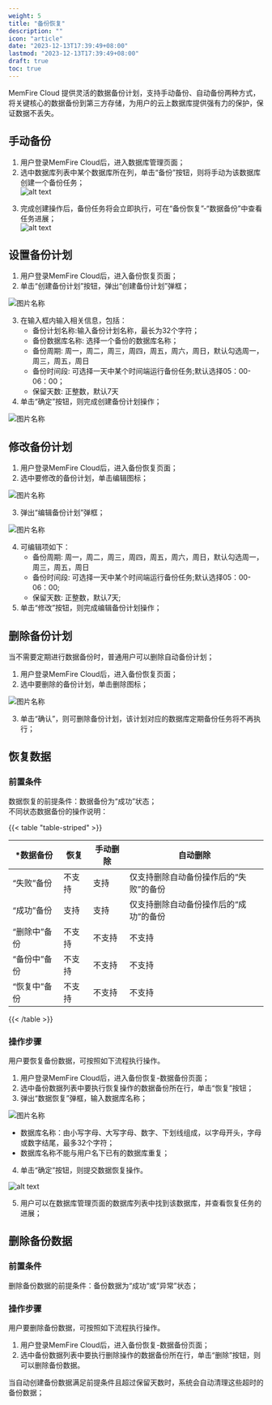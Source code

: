 ```yaml
---
weight: 5
title: "备份恢复"
description: ""
icon: "article"
date: "2023-12-13T17:39:49+08:00"
lastmod: "2023-12-13T17:39:49+08:00"
draft: true
toc: true
---
```




MemFire Cloud 提供灵活的数据备份计划，支持手动备份、自动备份两种方式，将关键核心的数据备份到第三方存储，为用户的云上数据库提供强有力的保护，保证数据不丢失。

## 手动备份
1. 用户登录MemFire Cloud后，进入数据库管理页面；  
2. 选中数据库列表中某个数据库所在列，单击“备份”按钮，则将手动为该数据库创建一个备份任务；    
![alt text](../_media/backup.png)
<!-- <div style="width:90%" >
<img src="../_media/backup.png"  alt="图片名称" align=center>
</div>  -->
3. 完成创建操作后，备份任务将会立即执行，可在“备份恢复”-“数据备份”中查看任务进展；   
![alt text](../_media/backup2.png)      
<!-- <div style="width:90%" >
<img src="../_media/backup2.png"  alt="图片名称" align=center>
</div>   -->


## 设置备份计划
1. 用户登录MemFire Cloud后，进入备份恢复页面；    
2. 单击“创建备份计划”按钮，弹出“创建备份计划”弹框； 
<div style="width:55%" >
<img src="../_media/backup4.png"  alt="图片名称" align=center>
</div> 
<!-- ![alt text](../_media/backup4.png)     -->

3. 在输入框内输入相关信息，包括：   
    - 备份计划名称:输入备份计划名称，最长为32个字符；
    - 备份数据库名称: 选择一个备份的数据库名称；
    - 备份周期: 周一，周二，周三，周四，周五，周六，周日，默认勾选周一，周三，周五，周日
    - 备份时间段: 可选择一天中某个时间端运行备份任务;默认选择05：00-06：00；
    - 保留天数: 正整数，默认7天
4. 单击“确定”按钮，则完成创建备份计划操作；   
<!-- ![alt text](../_media/backup5.png)  -->
<div style="width:65%" >
<img src="../_media/backup5.png"  alt="图片名称" align=center>
</div> 

## 修改备份计划

1. 用户登录MemFire Cloud后，进入备份恢复页面；      
2. 选中要修改的备份计划，单击编辑图标；  
<div style="width:65%" >
<img src="../_media/backup6.png"  alt="图片名称" align=center>
</div> 
<!-- ![alt text](../_media/backup6.png)   -->

3. 弹出“编辑备份计划”弹框；   
<div style="width:65%" >
<img src="../_media/backup7.png"  alt="图片名称" align=center>
</div> 
<!-- ![alt text](../_media/backup7.png)    -->

4. 可编辑项如下： 
    - 备份周期: 周一，周二，周三，周四，周五，周六，周日，默认勾选周一，周三，周五，周日
    - 备份时间段: 可选择一天中某个时间端运行备份任务;默认选择05：00-06：00;
    - 保留天数: 正整数，默认7天;   
5. 单击“修改”按钮，则完成编辑备份计划操作；  

## 删除备份计划

当不需要定期进行数据备份时，普通用户可以删除自动备份计划；  
1. 用户登录MemFire Cloud后，进入备份恢复页面；    
2. 选中要删除的备份计划，单击删除图标；  
<div style="width:70%" >
<img src="../_media/backup8.png"  alt="图片名称" align=center>
</div>
<!-- 
![alt text](../_media/backup8.png)   -->

3. 单击“确认”，则可删除备份计划，该计划对应的数据库定期备份任务将不再执行；

## 恢复数据
### 前置条件
数据恢复的前提条件：数据备份为“成功”状态；   
不同状态数据备份的操作说明：

{{< table "table-striped" >}}

| ***数据备份** | **恢复** | **手动删除** | **自动删除**                           |
| ------------- | -------- | ------------ | -------------------------------------- |
| “失败”备份    | 不支持   | 支持         | 仅支持删除自动备份操作后的“失败”的备份 |
| “成功”备份    | 支持     | 支持         | 仅支持删除自动备份操作后的“成功”的备份 |
| “删除中”备份  | 不支持   | 不支持       | 不支持                                 |
| “备份中”备份  | 不支持   | 不支持       | 不支持                                 |
| “恢复中”备份  | 不支持   | 不支持       | 不支持                                 |
{{< /table >}}

### 操作步骤

用户要恢复备份数据，可按照如下流程执行操作。     
1. 用户登录MemFire Cloud后，进入备份恢复-数据备份页面；  
2. 选中备份数据列表中要执行恢复操作的数据备份所在行，单击“恢复”按钮；  
3. 弹出“数据恢复”弹框，输入数据库名称；  
<div style="width:80%" >
<img src="../_media/recoverdata1.png"  alt="图片名称" align=center>
</div>
<!-- ![alt text](../_media/recoverdata1.png)   -->

   - 数据库名称：由小写字母、大写字母、数字、下划线组成，以字母开头，字母或数字结尾，最多32个字符；   
   - 数据库名称不能与用户名下已有的数据库重复；     
4. 单击“确定”按钮，则提交数据恢复操作。
<!-- <div style="width:90%" >
<img src="../_media/recoverdata2.png"  alt="图片名称" align=center>
</div> -->
 ![alt text](../_media/recoverdata2.png)  

5. 用户可以在数据库管理页面的数据库列表中找到该数据库，并查看恢复任务的进展；  

## 删除备份数据
### 前置条件
删除备份数据的前提条件：备份数据为“成功“或“异常”状态；

### 操作步骤
用户要删除备份数据，可按照如下流程执行操作。  
1. 用户登录MemFire Cloud后，进入备份恢复-数据备份页面；  
2. 选中备份数据列表中要执行删除操作的数据备份所在行，单击“删除”按钮，则可以删除备份数据。 
 <!-- ![alt text](../_media/deletebackup.png)     -->

当自动创建备份数据满足前提条件且超过保留天数时，系统会自动清理这些超时的备份数据；  